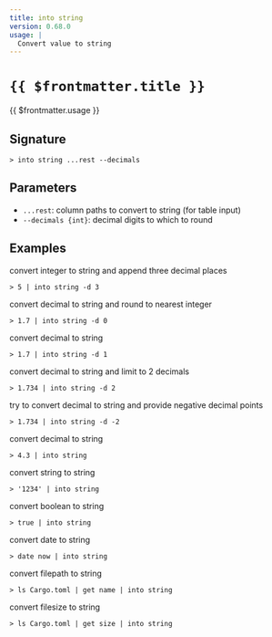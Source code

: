 ```yaml
---
title: into string
version: 0.68.0
usage: |
  Convert value to string
---
```


# <code>{{ $frontmatter.title }}</code>

<div style='white-space: pre-wrap;'>{{ $frontmatter.usage }}</div>

## Signature

```> into string ...rest --decimals```

## Parameters

 -  `...rest`: column paths to convert to string (for table input)
 -  `--decimals {int}`: decimal digits to which to round

## Examples

convert integer to string and append three decimal places
```shell
> 5 | into string -d 3
```

convert decimal to string and round to nearest integer
```shell
> 1.7 | into string -d 0
```

convert decimal to string
```shell
> 1.7 | into string -d 1
```

convert decimal to string and limit to 2 decimals
```shell
> 1.734 | into string -d 2
```

try to convert decimal to string and provide negative decimal points
```shell
> 1.734 | into string -d -2
```

convert decimal to string
```shell
> 4.3 | into string
```

convert string to string
```shell
> '1234' | into string
```

convert boolean to string
```shell
> true | into string
```

convert date to string
```shell
> date now | into string
```

convert filepath to string
```shell
> ls Cargo.toml | get name | into string
```

convert filesize to string
```shell
> ls Cargo.toml | get size | into string
```
